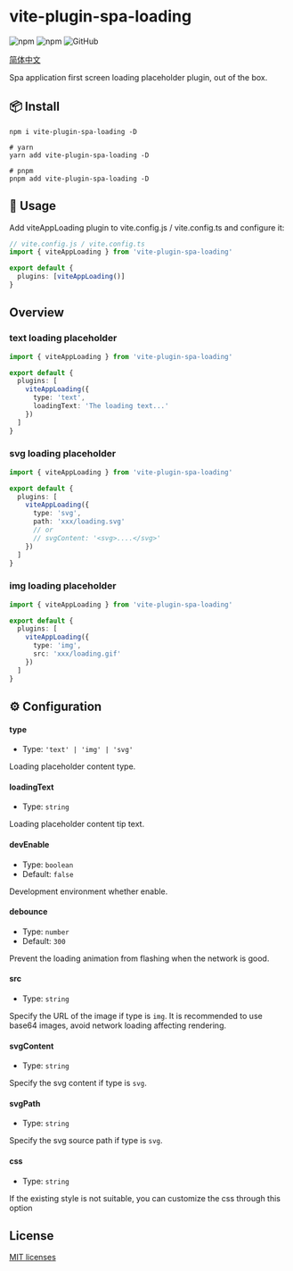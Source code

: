 # vite-plugin-spa-loading

![npm](https://img.shields.io/npm/v/vite-plugin-spa-loading?style=flat-square)
![npm](https://img.shields.io/npm/dm/vite-plugin-spa-loading?style=flat-square)
![GitHub](https://img.shields.io/github/license/yue1123/vite-plugin-spa-loading?style=flat-square)


[简体中文](./README.zh.md)


Spa application first screen loading placeholder plugin, out of the box.

## 📦 Install

```shell
npm i vite-plugin-spa-loading -D

# yarn
yarn add vite-plugin-spa-loading -D

# pnpm
pnpm add vite-plugin-spa-loading -D
```

## 🦄 Usage

Add viteAppLoading plugin to vite.config.js / vite.config.ts and configure it:

```ts
// vite.config.js / vite.config.ts
import { viteAppLoading } from 'vite-plugin-spa-loading'

export default {
  plugins: [viteAppLoading()]
}
```

## Overview

### text loading placeholder

```ts
import { viteAppLoading } from 'vite-plugin-spa-loading'

export default {
  plugins: [
    viteAppLoading({
      type: 'text',
      loadingText: 'The loading text...'
    })
  ]
}
```

### svg loading placeholder

```ts
import { viteAppLoading } from 'vite-plugin-spa-loading'

export default {
  plugins: [
    viteAppLoading({
      type: 'svg',
      path: 'xxx/loading.svg'
      // or
      // svgContent: '<svg>....</svg>'
    })
  ]
}
```

### img loading placeholder

```ts
import { viteAppLoading } from 'vite-plugin-spa-loading'

export default {
  plugins: [
    viteAppLoading({
      type: 'img',
      src: 'xxx/loading.gif'
    })
  ]
}
```

## ⚙️ Configuration

#### type

- Type: `'text' | 'img' | 'svg'`

Loading placeholder content type.

#### loadingText

- Type: `string`

Loading placeholder content tip text.

#### devEnable

- Type: `boolean`
- Default: `false`

Development environment whether enable.

#### debounce

- Type: `number`
- Default: `300`

Prevent the loading animation from flashing when the network is good.

#### src

- Type: `string`

Specify the URL of the image if type is `img`. It is recommended to use base64 images, avoid network loading affecting rendering.

#### svgContent

- Type: `string`

Specify the svg content if type is `svg`.

#### svgPath

- Type: `string`

Specify the svg source path if type is `svg`.

#### css

- Type: `string`

If the existing style is not suitable, you can customize the css through this option

## License

[MIT licenses](https://opensource.org/licenses/MIT)
